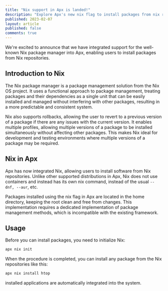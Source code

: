 ```yaml
---
title: "Nix support in Apx is landed!"
description: "Explore Apx's new nix flag to install packages from nix repositories."
published: 2023-02-07
layout: article
published: false
comments: true
---
```


We're excited to announce that we have integrated support for the well-known Nix package manager into Apx, enabling users to install packages from Nix repositories.

## Introduction to Nix

The Nix package manager is a package management solution from the Nix OS project. It uses a functional approach to package management, treating packages and their dependencies as a single unit that can be easily installed and managed without interfering with other packages, resulting in a more predictable and consistent system.

Nix also supports rollbacks, allowing the user to revert to a previous version of a package if there are any issues with the current version. It enables multiple profiles, allowing multiple versions of a package to be installed simultaneously without affecting other packages. This makes Nix ideal for development and testing environments where multiple versions of a package may be required.

## Nix in Apx

Apx has now integrated Nix, allowing users to install software from Nix repositories. Unlike other supported distributions in Apx, Nix does not use containers and instead has its own nix command, instead of the usual `--dnf, --aur`, etc.

Packages installed using the nix flag in Apx are located in the home directory, keeping the root clean and free from changes. This implementation requires a dedicated implementation of package management methods, which is incompatible with the existing framework.

## Usage

Before you can install packages, you need to initialize Nix:

```bash
apx nix init
```

When the procedure is completed, you can install any package from the Nix repositories like this:

```bash
apx nix install htop
```

installed applications are automatically integrated into the system.

